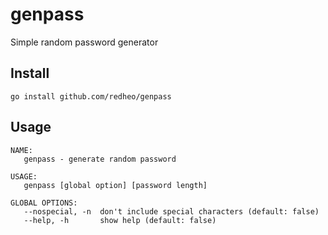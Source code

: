 # genpass

Simple random password generator

## Install
```
go install github.com/redheo/genpass
```

## Usage
```
NAME:
   genpass - generate random password

USAGE:
   genpass [global option] [password length]

GLOBAL OPTIONS:
   --nospecial, -n  don't include special characters (default: false)
   --help, -h       show help (default: false)
```
